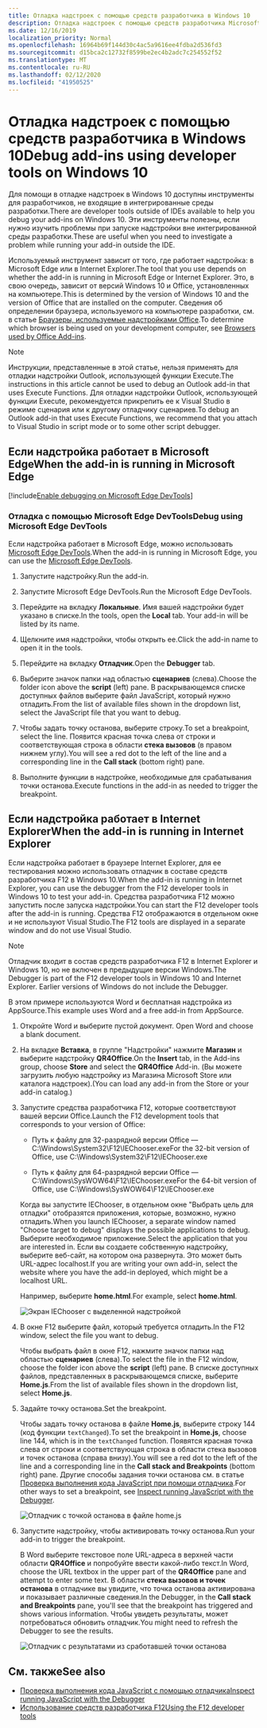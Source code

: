 ```yaml
---
title: Отладка надстроек с помощью средств разработчика в Windows 10
description: Отладка надстроек с помощью средств разработчика Microsoft Edge в Windows 10
ms.date: 12/16/2019
localization_priority: Normal
ms.openlocfilehash: 16964b69f144d30c4ac5a9616ee4fdba2d536fd3
ms.sourcegitcommit: d15bca2c12732f8599be2ec4b2adc7c254552f52
ms.translationtype: MT
ms.contentlocale: ru-RU
ms.lasthandoff: 02/12/2020
ms.locfileid: "41950525"
---
```

# <a name="debug-add-ins-using-developer-tools-on-windows-10"></a><span data-ttu-id="43fe1-103">Отладка надстроек с помощью средств разработчика в Windows 10</span><span class="sxs-lookup"><span data-stu-id="43fe1-103">Debug add-ins using developer tools on Windows 10</span></span>

<span data-ttu-id="43fe1-104">Для помощи в отладке надстроек в Windows 10 доступны инструменты для разработчиков, не входящие в интегрированные среды разработки.</span><span class="sxs-lookup"><span data-stu-id="43fe1-104">There are developer tools outside of IDEs available to help you debug your add-ins on Windows 10.</span></span> <span data-ttu-id="43fe1-105">Эти инструменты полезны, если нужно изучить проблемы при запуске надстройки вне интегрированной среды разработки.</span><span class="sxs-lookup"><span data-stu-id="43fe1-105">These are useful when you need to investigate a problem while running your add-in outside the IDE.</span></span>

<span data-ttu-id="43fe1-106">Используемый инструмент зависит от того, где работает надстройка: в Microsoft Edge или в Internet Explorer.</span><span class="sxs-lookup"><span data-stu-id="43fe1-106">The tool that you use depends on whether the add-in is running in Microsoft Edge or Internet Explorer.</span></span> <span data-ttu-id="43fe1-107">Это, в свою очередь, зависит от версий Windows 10 и Office, установленных на компьютере.</span><span class="sxs-lookup"><span data-stu-id="43fe1-107">This is determined by the version of Windows 10 and the version of Office that are installed on the computer.</span></span> <span data-ttu-id="43fe1-108">Сведения об определении браузера, используемого на компьютере разработки, см. в статье [Браузеры, используемые надстройками Office](../concepts/browsers-used-by-office-web-add-ins.md).</span><span class="sxs-lookup"><span data-stu-id="43fe1-108">To determine which browser is being used on your development computer, see [Browsers used by Office Add-ins](../concepts/browsers-used-by-office-web-add-ins.md).</span></span>

> [!NOTE]
> <span data-ttu-id="43fe1-109">Инструкции, представленные в этой статье, нельзя применять для отладки надстройки Outlook, использующей функции Execute.</span><span class="sxs-lookup"><span data-stu-id="43fe1-109">The instructions in this article cannot be used to debug an Outlook add-in that uses Execute Functions.</span></span> <span data-ttu-id="43fe1-110">Для отладки надстройки Outlook, использующей функции Execute, рекомендуется прикрепить ее к Visual Studio в режиме сценария или к другому отладчику сценариев.</span><span class="sxs-lookup"><span data-stu-id="43fe1-110">To debug an Outlook add-in that uses Execute Functions, we recommend that you attach to Visual Studio in script mode or to some other script debugger.</span></span>

## <a name="when-the-add-in-is-running-in-microsoft-edge"></a><span data-ttu-id="43fe1-111">Если надстройка работает в Microsoft Edge</span><span class="sxs-lookup"><span data-stu-id="43fe1-111">When the add-in is running in Microsoft Edge</span></span>

[!include[Enable debugging on Microsoft Edge DevTools](../includes/enable-debugging-on-edge-devtools.md)]

### <a name="debug-using-microsoft-edge-devtools"></a><span data-ttu-id="43fe1-112">Отладка с помощью Microsoft Edge DevTools</span><span class="sxs-lookup"><span data-stu-id="43fe1-112">Debug using Microsoft Edge DevTools</span></span>

<span data-ttu-id="43fe1-113">Если надстройка работает в Microsoft Edge, можно использовать [Microsoft Edge DevTools](https://www.microsoft.com/p/microsoft-edge-devtools-preview/9mzbfrmz0mnj?activetab=pivot%3Aoverviewtab).</span><span class="sxs-lookup"><span data-stu-id="43fe1-113">When the add-in is running in Microsoft Edge, you can use the [Microsoft Edge DevTools](https://www.microsoft.com/p/microsoft-edge-devtools-preview/9mzbfrmz0mnj?activetab=pivot%3Aoverviewtab).</span></span>

1. <span data-ttu-id="43fe1-114">Запустите надстройку.</span><span class="sxs-lookup"><span data-stu-id="43fe1-114">Run the add-in.</span></span>

2. <span data-ttu-id="43fe1-115">Запустите Microsoft Edge DevTools.</span><span class="sxs-lookup"><span data-stu-id="43fe1-115">Run the Microsoft Edge DevTools.</span></span>

3. <span data-ttu-id="43fe1-116">Перейдите на вкладку **Локальные**. Имя вашей надстройки будет указано в списке.</span><span class="sxs-lookup"><span data-stu-id="43fe1-116">In the tools, open the **Local** tab. Your add-in will be listed by its name.</span></span>

4. <span data-ttu-id="43fe1-117">Щелкните имя надстройки, чтобы открыть ее.</span><span class="sxs-lookup"><span data-stu-id="43fe1-117">Click the add-in name to open it in the tools.</span></span>

5. <span data-ttu-id="43fe1-118">Перейдите на вкладку **Отладчик**.</span><span class="sxs-lookup"><span data-stu-id="43fe1-118">Open the **Debugger** tab.</span></span> 

6. <span data-ttu-id="43fe1-119">Выберите значок папки над областью **сценариев** (слева).</span><span class="sxs-lookup"><span data-stu-id="43fe1-119">Choose the folder icon above the **script** (left) pane.</span></span> <span data-ttu-id="43fe1-120">В раскрывающемся списке доступных файлов выберите файл JavaScript, который нужно отладить.</span><span class="sxs-lookup"><span data-stu-id="43fe1-120">From the list of available files shown in the dropdown list, select the JavaScript file that you want to debug.</span></span>

7. <span data-ttu-id="43fe1-121">Чтобы задать точку останова, выберите строку.</span><span class="sxs-lookup"><span data-stu-id="43fe1-121">To set a breakpoint, select the line.</span></span> <span data-ttu-id="43fe1-122">Появится красная точка слева от строки и соответствующая строка в области **стека вызовов** (в правом нижнем углу).</span><span class="sxs-lookup"><span data-stu-id="43fe1-122">You will see a red dot to the left of the line and a corresponding line in the **Call stack** (bottom right) pane.</span></span>

8. <span data-ttu-id="43fe1-123">Выполните функции в надстройке, необходимые для срабатывания точки останова.</span><span class="sxs-lookup"><span data-stu-id="43fe1-123">Execute functions in the add-in as needed to trigger the breakpoint.</span></span>

## <a name="when-the-add-in-is-running-in-internet-explorer"></a><span data-ttu-id="43fe1-124">Если надстройка работает в Internet Explorer</span><span class="sxs-lookup"><span data-stu-id="43fe1-124">When the add-in is running in Internet Explorer</span></span>

<span data-ttu-id="43fe1-125">Если надстройка работает в браузере Internet Explorer, для ее тестирования можно использовать отладчик в составе средств разработчика F12 в Windows 10.</span><span class="sxs-lookup"><span data-stu-id="43fe1-125">When the add-in is running in Internet Explorer, you can use the debugger from the F12 developer tools in Windows 10 to test your add-in.</span></span> <span data-ttu-id="43fe1-126">Средства разработчика F12 можно запустить после запуска надстройки.</span><span class="sxs-lookup"><span data-stu-id="43fe1-126">You can start the F12 developer tools after the add-in is running.</span></span> <span data-ttu-id="43fe1-127">Средства F12 отображаются в отдельном окне и не используют Visual Studio.</span><span class="sxs-lookup"><span data-stu-id="43fe1-127">The F12 tools are displayed in a separate window and do not use Visual Studio.</span></span>

> [!NOTE]
> <span data-ttu-id="43fe1-p107">Отладчик входит в состав средств разработчика F12 в Internet Explorer и Windows 10, но не включен в предыдущие версии Windows.</span><span class="sxs-lookup"><span data-stu-id="43fe1-p107">The Debugger is part of the F12 developer tools in Windows 10 and Internet Explorer. Earlier versions of Windows do not include the Debugger.</span></span> 

<span data-ttu-id="43fe1-130">В этом примере используются Word и бесплатная надстройка из AppSource.</span><span class="sxs-lookup"><span data-stu-id="43fe1-130">This example uses Word and a free add-in from AppSource.</span></span>

1. <span data-ttu-id="43fe1-131">Откройте Word и выберите пустой документ. </span><span class="sxs-lookup"><span data-stu-id="43fe1-131">Open Word and choose a blank document.</span></span> 
    
2. <span data-ttu-id="43fe1-132">На вкладке **Вставка**, в группе "Надстройки" нажмите **Магазин** и выберите надстройку **QR4Office**.</span><span class="sxs-lookup"><span data-stu-id="43fe1-132">On the **Insert** tab, in the Add-ins group, choose **Store** and select the **QR4Office** Add-in.</span></span> <span data-ttu-id="43fe1-133">(Вы можете загрузить любую надстройку из Магазина Microsoft Store или каталога надстроек).</span><span class="sxs-lookup"><span data-stu-id="43fe1-133">(You can load any add-in from the Store or your add-in catalog.)</span></span>
    
3. <span data-ttu-id="43fe1-134">Запустите средства разработчика F12, которые соответствуют вашей версии Office.</span><span class="sxs-lookup"><span data-stu-id="43fe1-134">Launch the F12 development tools that corresponds to your version of Office:</span></span>
    
   - <span data-ttu-id="43fe1-135">Путь к файлу для 32-разрядной версии Office — C:\Windows\System32\F12\IEChooser.exe</span><span class="sxs-lookup"><span data-stu-id="43fe1-135">For the 32-bit version of Office, use C:\Windows\System32\F12\IEChooser.exe</span></span>
    
   - <span data-ttu-id="43fe1-136">Путь к файлу для 64-разрядной версии Office — C:\Windows\SysWOW64\F12\IEChooser.exe</span><span class="sxs-lookup"><span data-stu-id="43fe1-136">For the 64-bit version of Office, use C:\Windows\SysWOW64\F12\IEChooser.exe</span></span>
    
   <span data-ttu-id="43fe1-137">Когда вы запустите IEChooser, в отдельном окне "Выбрать цель для отладки" отобразятся приложения, которые, возможно, нужно отладить.</span><span class="sxs-lookup"><span data-stu-id="43fe1-137">When you launch IEChooser, a separate window named "Choose target to debug" displays the possible applications to debug.</span></span> <span data-ttu-id="43fe1-138">Выберите необходимое приложение.</span><span class="sxs-lookup"><span data-stu-id="43fe1-138">Select the application that you are interested in.</span></span> <span data-ttu-id="43fe1-139">Если вы создаете собственную надстройку, выберите веб-сайт, на котором она развернута. Это может быть URL-адрес localhost.</span><span class="sxs-lookup"><span data-stu-id="43fe1-139">If you are writing your own add-in, select the website where you have the add-in deployed, which might be a localhost URL.</span></span> 
    
   <span data-ttu-id="43fe1-140">Например, выберите **home.html**.</span><span class="sxs-lookup"><span data-stu-id="43fe1-140">For example, select **home.html**.</span></span> 
    
   ![Экран IEChooser с выделенной надстройкой](../images/choose-target-to-debug.png)

4. <span data-ttu-id="43fe1-142">В окне F12 выберите файл, который требуется отладить.</span><span class="sxs-lookup"><span data-stu-id="43fe1-142">In the F12 window, select the file you want to debug.</span></span>
    
   <span data-ttu-id="43fe1-143">Чтобы выбрать файл в окне F12, нажмите значок папки над областью **сценариев** (слева).</span><span class="sxs-lookup"><span data-stu-id="43fe1-143">To select the file in the F12 window, choose the folder icon above the **script** (left) pane.</span></span> <span data-ttu-id="43fe1-144">В списке доступных файлов, представленных в раскрывающемся списке, выберите **Home.js**.</span><span class="sxs-lookup"><span data-stu-id="43fe1-144">From the list of available files shown in the dropdown list, select **Home.js**.</span></span>
    
5. <span data-ttu-id="43fe1-145">Задайте точку останова.</span><span class="sxs-lookup"><span data-stu-id="43fe1-145">Set the breakpoint.</span></span>
    
   <span data-ttu-id="43fe1-146">Чтобы задать точку останова в файле **Home.js**, выберите строку 144 (код функции `textChanged`).</span><span class="sxs-lookup"><span data-stu-id="43fe1-146">To set the breakpoint in **Home.js**, choose line 144, which is in the  `textChanged` function.</span></span> <span data-ttu-id="43fe1-147">Появятся красная точка слева от строки и соответствующая строка в области стека вызовов и точек останова (справа внизу).</span><span class="sxs-lookup"><span data-stu-id="43fe1-147">You will see a red dot to the left of the line and a corresponding line in the **Call stack and Breakpoints** (bottom right) pane.</span></span> <span data-ttu-id="43fe1-148">Другие способы задания точки останова см. в статье [Проверка выполнения кода JavaScript при помощи отладчика](/previous-versions/windows/internet-explorer/ie-developer/samples/dn255007(v=vs.85)).</span><span class="sxs-lookup"><span data-stu-id="43fe1-148">For other ways to set a breakpoint, see [Inspect running JavaScript with the Debugger](/previous-versions/windows/internet-explorer/ie-developer/samples/dn255007(v=vs.85)).</span></span> 
    
   ![Отладчик с точкой останова в файле home.js](../images/debugger-home-js-02.png)

6. <span data-ttu-id="43fe1-150">Запустите надстройку, чтобы активировать точку останова.</span><span class="sxs-lookup"><span data-stu-id="43fe1-150">Run your add-in to trigger the breakpoint.</span></span>
    
   <span data-ttu-id="43fe1-151">В Word выберите текстовое поле URL-адреса в верхней части области **QR4Office** и попробуйте ввести какой-либо текст.</span><span class="sxs-lookup"><span data-stu-id="43fe1-151">In Word, choose the URL textbox in the upper part of the **QR4Office** pane and attempt to enter some text.</span></span> <span data-ttu-id="43fe1-152">В области **стека вызовов и точек останова** в отладчике вы увидите, что точка останова активирована и показывает различные сведения.</span><span class="sxs-lookup"><span data-stu-id="43fe1-152">In the Debugger, in the **Call stack and Breakpoints** pane, you'll see that the breakpoint has triggered and shows various information.</span></span> <span data-ttu-id="43fe1-153">Чтобы увидеть результаты, может потребоваться обновить отладчик.</span><span class="sxs-lookup"><span data-stu-id="43fe1-153">You might need to refresh the Debugger to see the results.</span></span>
    
   ![Отладчик с результатами из сработавшей точки останова](../images/debugger-home-js-01.png)


## <a name="see-also"></a><span data-ttu-id="43fe1-155">См. также</span><span class="sxs-lookup"><span data-stu-id="43fe1-155">See also</span></span>

- <span data-ttu-id="43fe1-156">[Проверка выполнения кода JavaScript с помощью отладчика](/previous-versions/windows/internet-explorer/ie-developer/samples/dn255007(v=vs.85))</span><span class="sxs-lookup"><span data-stu-id="43fe1-156">[Inspect running JavaScript with the Debugger](/previous-versions/windows/internet-explorer/ie-developer/samples/dn255007(v=vs.85))</span></span>
- <span data-ttu-id="43fe1-157">[Использование средств разработчика F12](/previous-versions/windows/internet-explorer/ie-developer/samples/bg182326(v=vs.85))</span><span class="sxs-lookup"><span data-stu-id="43fe1-157">[Using the F12 developer tools](/previous-versions/windows/internet-explorer/ie-developer/samples/bg182326(v=vs.85))</span></span>

